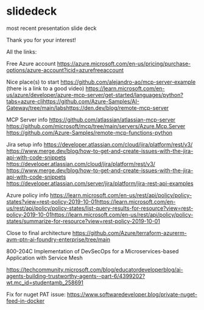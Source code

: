 # slidedeck
most recent presentation slide deck

Thank you for your interest!


All the links:

Free Azure account
https://azure.microsoft.com/en-us/pricing/purchase-options/azure-account?icid=azurefreeaccount

Nice place(s) to start
https://github.com/alejandro-ao/mcp-server-example (there is a link to a good video)​
https://learn.microsoft.com/en-us/azure/developer/azure-mcp-server/get-started/languages/python?tabs=azure-cli​
https://github.com/Azure-Samples/AI-Gateway/tree/main/labs ​
https://den.dev/blog/remote-mcp-server

MCP Server info
https://github.com/atlassian/atlassian-mcp-server​
https://github.com/microsoft/mcp/tree/main/servers/Azure.Mcp.Server​
https://github.com/Azure-Samples/remote-mcp-functions-python 

Jira setup info
https://developer.atlassian.com/cloud/jira/platform/rest/v3/​
https://www.merge.dev/blog/how-to-get-and-create-issues-with-the-jira-api-with-code-snippets
https://developer.atlassian.com/cloud/jira/platform/rest/v3/​
https://www.merge.dev/blog/how-to-get-and-create-issues-with-the-jira-api-with-code-snippets ​
https://developer.atlassian.com/server/jira/platform/jira-rest-api-examples

Azure policy info
https://learn.microsoft.com/en-us/rest/api/policy/policy-states?view=rest-policy-2019-10-01​
https://learn.microsoft.com/en-us/rest/api/policy/policy-states/list-query-results-for-resource?view=rest-policy-2019-10-01​
https://learn.microsoft.com/en-us/rest/api/policy/policy-states/summarize-for-resource?view=rest-policy-2019-10-01

Close to final architecture
https://github.com/Azure/terraform-azurerm-avm-ptn-ai-foundry-enterprise/tree/main

800-204C Implementation of DevSecOps for a Microservices-based Application with Service Mesh

https://techcommunity.microsoft.com/blog/educatordeveloperblog/ai-agents-building-trustworthy-agents--part-6/4399202?wt.mc_id=studentamb_258691

Fix for nuget PAT issue: https://www.softwaredeveloper.blog/private-nuget-feed-in-docker

